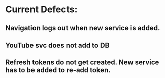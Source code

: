 # Current Defects:

## Navigation logs out when new service is added.
## YouTube svc does not add to DB
## Refresh tokens do not get created. New service has to be added to re-add token.